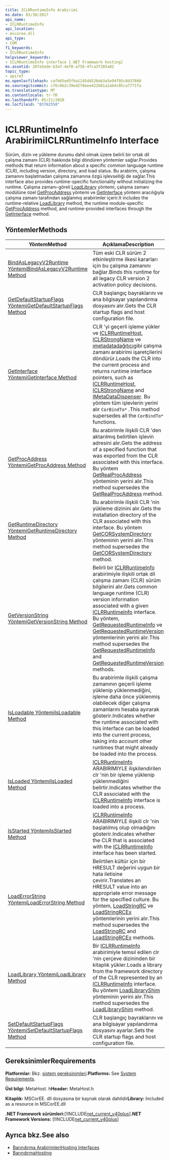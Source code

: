 ```yaml
---
title: ICLRRuntimeInfo Arabirimi
ms.date: 03/30/2017
api_name:
- ICLRRuntimeInfo
api_location:
- mscoree.dll
api_type:
- COM
f1_keywords:
- ICLRRuntimeInfo
helpviewer_keywords:
- ICLRRuntimeInfo interface [.NET Framework hosting]
ms.assetid: 287e5ede-b3a7-4ef8-a756-4fca3f285a82
topic_type:
- apiref
ms.openlocfilehash: cafb85ed5f6a1245dd520ab3a5e94f95c8d37608
ms.sourcegitcommit: c76c8b2c39ed2f0eee422b61a2ab4c05ca7771fa
ms.translationtype: MT
ms.contentlocale: tr-TR
ms.lasthandoff: 05/21/2020
ms.locfileid: "83762558"
---
```

# <a name="iclrruntimeinfo-interface"></a><span data-ttu-id="9e88f-102">ICLRRuntimeInfo Arabirimi</span><span class="sxs-lookup"><span data-stu-id="9e88f-102">ICLRRuntimeInfo Interface</span></span>
<span data-ttu-id="9e88f-103">Sürüm, dizin ve yükleme durumu dahil olmak üzere belirli bir ortak dil çalışma zamanı (CLR) hakkında bilgi döndüren yöntemler sağlar.</span><span class="sxs-lookup"><span data-stu-id="9e88f-103">Provides methods that return information about a specific common language runtime (CLR), including version, directory, and load status.</span></span> <span data-ttu-id="9e88f-104">Bu arabirim, çalışma zamanını başlatmadan çalışma zamanına özgü işlevselliği de sağlar.</span><span class="sxs-lookup"><span data-stu-id="9e88f-104">This interface also provides runtime-specific functionality without initializing the runtime.</span></span> <span data-ttu-id="9e88f-105">Çalışma zamanı-göreli [LoadLibrary](../../../../docs/framework/unmanaged-api/hosting/iclrruntimeinfo-loadlibrary-method.md) yöntemi, çalışma zamanı modülüne özel [GetProcAddress](../../../../docs/framework/unmanaged-api/hosting/iclrruntimeinfo-getprocaddress-method.md) yöntemi ve [GetInterface](iclrruntimeinfo-getinterface-method.md) yöntemi aracılığıyla çalışma zamanı tarafından sağlanmış arabirimler içerir.</span><span class="sxs-lookup"><span data-stu-id="9e88f-105">It includes the runtime-relative [LoadLibrary](../../../../docs/framework/unmanaged-api/hosting/iclrruntimeinfo-loadlibrary-method.md) method, the runtime module-specific [GetProcAddress](../../../../docs/framework/unmanaged-api/hosting/iclrruntimeinfo-getprocaddress-method.md) method, and runtime-provided interfaces through the [GetInterface](iclrruntimeinfo-getinterface-method.md) method.</span></span>  
  
## <a name="methods"></a><span data-ttu-id="9e88f-106">Yöntemler</span><span class="sxs-lookup"><span data-stu-id="9e88f-106">Methods</span></span>  
  
|<span data-ttu-id="9e88f-107">Yöntem</span><span class="sxs-lookup"><span data-stu-id="9e88f-107">Method</span></span>|<span data-ttu-id="9e88f-108">Açıklama</span><span class="sxs-lookup"><span data-stu-id="9e88f-108">Description</span></span>|  
|------------|-----------------|  
|[<span data-ttu-id="9e88f-109">BindAsLegacyV2Runtime Yöntemi</span><span class="sxs-lookup"><span data-stu-id="9e88f-109">BindAsLegacyV2Runtime Method</span></span>](iclrruntimeinfo-bindaslegacyv2runtime-method.md)|<span data-ttu-id="9e88f-110">Tüm eski CLR sürüm 2 etkinleştirme ilkesi kararları için bu çalışma zamanını bağlar.</span><span class="sxs-lookup"><span data-stu-id="9e88f-110">Binds this runtime for all legacy CLR version 2 activation policy decisions.</span></span>|  
|[<span data-ttu-id="9e88f-111">GetDefaultStartupFlags Yöntemi</span><span class="sxs-lookup"><span data-stu-id="9e88f-111">GetDefaultStartupFlags Method</span></span>](iclrruntimeinfo-getdefaultstartupflags-method.md)|<span data-ttu-id="9e88f-112">CLR başlangıç bayraklarını ve ana bilgisayar yapılandırma dosyasını alır.</span><span class="sxs-lookup"><span data-stu-id="9e88f-112">Gets the CLR startup flags and host configuration file.</span></span>|  
|[<span data-ttu-id="9e88f-113">GetInterface Yöntemi</span><span class="sxs-lookup"><span data-stu-id="9e88f-113">GetInterface Method</span></span>](../../../../docs/framework/unmanaged-api/hosting/iclrruntimeinfo-getinterface-method.md)|<span data-ttu-id="9e88f-114">CLR 'yi geçerli işleme yükler ve [ICLRRuntimeHost](../../../../docs/framework/unmanaged-api/hosting/iclrruntimehost-interface.md), [ICLRStrongName](../../../../docs/framework/unmanaged-api/hosting/iclrstrongname-interface.md) ve [ımetadatadağıtıcı](../metadata/imetadatadispenser-interface.md)gibi çalışma zamanı arabirimi işaretçilerini döndürür.</span><span class="sxs-lookup"><span data-stu-id="9e88f-114">Loads the CLR into the current process and returns runtime interface pointers, such as [ICLRRuntimeHost](../../../../docs/framework/unmanaged-api/hosting/iclrruntimehost-interface.md), [ICLRStrongName](../../../../docs/framework/unmanaged-api/hosting/iclrstrongname-interface.md) and [IMetaDataDispenser](../metadata/imetadatadispenser-interface.md).</span></span> <span data-ttu-id="9e88f-115">Bu yöntem tüm işlevlerin yerini alır `CorBindTo*` .</span><span class="sxs-lookup"><span data-stu-id="9e88f-115">This method supersedes all the `CorBindTo*` functions.</span></span>|  
|[<span data-ttu-id="9e88f-116">GetProcAddress Yöntemi</span><span class="sxs-lookup"><span data-stu-id="9e88f-116">GetProcAddress Method</span></span>](../../../../docs/framework/unmanaged-api/hosting/iclrruntimeinfo-getprocaddress-method.md)|<span data-ttu-id="9e88f-117">Bu arabirimle ilişkili CLR 'den aktarılmış belirtilen işlevin adresini alır.</span><span class="sxs-lookup"><span data-stu-id="9e88f-117">Gets the address of a specified function that was exported from the CLR associated with this interface.</span></span> <span data-ttu-id="9e88f-118">Bu yöntem [GetRealProcAddress](getrealprocaddress-function.md) yönteminin yerini alır.</span><span class="sxs-lookup"><span data-stu-id="9e88f-118">This method supersedes the [GetRealProcAddress](getrealprocaddress-function.md) method.</span></span>|  
|[<span data-ttu-id="9e88f-119">GetRuntimeDirectory Yöntemi</span><span class="sxs-lookup"><span data-stu-id="9e88f-119">GetRuntimeDirectory Method</span></span>](../../../../docs/framework/unmanaged-api/hosting/iclrruntimeinfo-getruntimedirectory-method.md)|<span data-ttu-id="9e88f-120">Bu arabirimle ilişkili CLR 'nin yükleme dizinini alır.</span><span class="sxs-lookup"><span data-stu-id="9e88f-120">Gets the installation directory of the CLR associated with this interface.</span></span> <span data-ttu-id="9e88f-121">Bu yöntem [GetCORSystemDirectory](getcorsystemdirectory-function.md) yönteminin yerini alır.</span><span class="sxs-lookup"><span data-stu-id="9e88f-121">This method supersedes the [GetCORSystemDirectory](getcorsystemdirectory-function.md) method.</span></span>|  
|[<span data-ttu-id="9e88f-122">GetVersionString Yöntemi</span><span class="sxs-lookup"><span data-stu-id="9e88f-122">GetVersionString Method</span></span>](../../../../docs/framework/unmanaged-api/hosting/iclrruntimeinfo-getversionstring-method.md)|<span data-ttu-id="9e88f-123">Belirli bir [ICLRRuntimeInfo](../../../../docs/framework/unmanaged-api/hosting/iclrruntimeinfo-interface.md) arabirimiyle ilişkili ortak dil çalışma zamanı (CLR) sürüm bilgilerini alır.</span><span class="sxs-lookup"><span data-stu-id="9e88f-123">Gets common language runtime (CLR) version information associated with a given [ICLRRuntimeInfo](../../../../docs/framework/unmanaged-api/hosting/iclrruntimeinfo-interface.md) interface.</span></span> <span data-ttu-id="9e88f-124">Bu yöntem, [GetRequestedRuntimeInfo](../../../../docs/framework/unmanaged-api/hosting/getrequestedruntimeinfo-function.md) ve [GetRequestedRuntimeVersion](getrequestedruntimeversion-function.md) yöntemlerinin yerini alır.</span><span class="sxs-lookup"><span data-stu-id="9e88f-124">This method supersedes the [GetRequestedRuntimeInfo](../../../../docs/framework/unmanaged-api/hosting/getrequestedruntimeinfo-function.md) and [GetRequestedRuntimeVersion](getrequestedruntimeversion-function.md) methods.</span></span>|  
|[<span data-ttu-id="9e88f-125">IsLoadable Yöntemi</span><span class="sxs-lookup"><span data-stu-id="9e88f-125">IsLoadable Method</span></span>](iclrruntimeinfo-isloadable-method.md)|<span data-ttu-id="9e88f-126">Bu arabirimle ilişkili çalışma zamanının geçerli işleme yüklenip yüklenmediğini, işleme daha önce yüklenmiş olabilecek diğer çalışma zamanlarını hesaba ayırarak gösterir.</span><span class="sxs-lookup"><span data-stu-id="9e88f-126">Indicates whether the runtime associated with this interface can be loaded into the current process, taking into account other runtimes that might already be loaded into the process.</span></span>|  
|[<span data-ttu-id="9e88f-127">IsLoaded Yöntemi</span><span class="sxs-lookup"><span data-stu-id="9e88f-127">IsLoaded Method</span></span>](../../../../docs/framework/unmanaged-api/hosting/iclrruntimeinfo-isloaded-method.md)|<span data-ttu-id="9e88f-128">[ICLRRuntimeInfo](iclrruntimeinfo-interface.md) ARABIRIMIYLE ilişkilendirilen clr 'nin bir işleme yüklenip yüklenmediğini belirtir.</span><span class="sxs-lookup"><span data-stu-id="9e88f-128">Indicates whether the CLR associated with the [ICLRRuntimeInfo](iclrruntimeinfo-interface.md) interface is loaded into a process.</span></span>|  
|[<span data-ttu-id="9e88f-129">IsStarted Yöntemi</span><span class="sxs-lookup"><span data-stu-id="9e88f-129">IsStarted Method</span></span>](../../../../docs/framework/unmanaged-api/hosting/iclrruntimeinfo-isstarted-method.md)|<span data-ttu-id="9e88f-130">[ICLRRuntimeInfo](iclrruntimeinfo-interface.md) ARABIRIMIYLE ilişkili clr 'nin başlatılmış olup olmadığını gösterir.</span><span class="sxs-lookup"><span data-stu-id="9e88f-130">Indicates whether the CLR that is associated with the [ICLRRuntimeInfo](iclrruntimeinfo-interface.md) interface has been started.</span></span>|  
|[<span data-ttu-id="9e88f-131">LoadErrorString Yöntemi</span><span class="sxs-lookup"><span data-stu-id="9e88f-131">LoadErrorString Method</span></span>](../../../../docs/framework/unmanaged-api/hosting/iclrruntimeinfo-loaderrorstring-method.md)|<span data-ttu-id="9e88f-132">Belirtilen kültür için bir HRESULT değerini uygun bir hata iletisine çevirir.</span><span class="sxs-lookup"><span data-stu-id="9e88f-132">Translates an HRESULT value into an appropriate error message for the specified culture.</span></span> <span data-ttu-id="9e88f-133">Bu yöntem, [LoadStringRC](../../../../docs/framework/unmanaged-api/hosting/loadstringrc-function.md) ve [LoadStringRCEx](loadstringrcex-function.md) yöntemlerinin yerini alır.</span><span class="sxs-lookup"><span data-stu-id="9e88f-133">This method supersedes the [LoadStringRC](../../../../docs/framework/unmanaged-api/hosting/loadstringrc-function.md) and [LoadStringRCEx](loadstringrcex-function.md) methods.</span></span>|  
|[<span data-ttu-id="9e88f-134">LoadLibrary Yöntemi</span><span class="sxs-lookup"><span data-stu-id="9e88f-134">LoadLibrary Method</span></span>](../../../../docs/framework/unmanaged-api/hosting/iclrruntimeinfo-loadlibrary-method.md)|<span data-ttu-id="9e88f-135">Bir [ICLRRuntimeInfo](../../../../docs/framework/unmanaged-api/hosting/iclrruntimeinfo-interface.md) arabirimiyle temsıl edilen clr 'nin çerçeve dizininden bir kitaplık yükler.</span><span class="sxs-lookup"><span data-stu-id="9e88f-135">Loads a library from the framework directory of the CLR represented by an [ICLRRuntimeInfo](../../../../docs/framework/unmanaged-api/hosting/iclrruntimeinfo-interface.md) interface.</span></span> <span data-ttu-id="9e88f-136">Bu yöntem [LoadLibraryShim](loadlibraryshim-function.md) yönteminin yerini alır.</span><span class="sxs-lookup"><span data-stu-id="9e88f-136">This method supersedes the [LoadLibraryShim](loadlibraryshim-function.md) method.</span></span>|  
|[<span data-ttu-id="9e88f-137">SetDefaultStartupFlags Yöntemi</span><span class="sxs-lookup"><span data-stu-id="9e88f-137">SetDefaultStartupFlags Method</span></span>](iclrruntimeinfo-setdefaultstartupflags-method.md)|<span data-ttu-id="9e88f-138">CLR başlangıç bayraklarını ve ana bilgisayar yapılandırma dosyasını ayarlar.</span><span class="sxs-lookup"><span data-stu-id="9e88f-138">Sets the CLR startup flags and host configuration file.</span></span>|  
  
## <a name="requirements"></a><span data-ttu-id="9e88f-139">Gereksinimler</span><span class="sxs-lookup"><span data-stu-id="9e88f-139">Requirements</span></span>  
 <span data-ttu-id="9e88f-140">**Platformlar:** Bkz. [sistem gereksinimleri](../../get-started/system-requirements.md).</span><span class="sxs-lookup"><span data-stu-id="9e88f-140">**Platforms:** See [System Requirements](../../get-started/system-requirements.md).</span></span>  
  
 <span data-ttu-id="9e88f-141">**Üst bilgi:** MetaHost. h</span><span class="sxs-lookup"><span data-stu-id="9e88f-141">**Header:** MetaHost.h</span></span>  
  
 <span data-ttu-id="9e88f-142">**Kitaplık:** MSCorEE. dll dosyasına bir kaynak olarak dahildir</span><span class="sxs-lookup"><span data-stu-id="9e88f-142">**Library:** Included as a resource in MSCorEE.dll</span></span>  
  
 <span data-ttu-id="9e88f-143">**.NET Framework sürümleri:**[!INCLUDE[net_current_v40plus](../../../../includes/net-current-v40plus-md.md)]</span><span class="sxs-lookup"><span data-stu-id="9e88f-143">**.NET Framework Versions:** [!INCLUDE[net_current_v40plus](../../../../includes/net-current-v40plus-md.md)]</span></span>  
  
## <a name="see-also"></a><span data-ttu-id="9e88f-144">Ayrıca bkz.</span><span class="sxs-lookup"><span data-stu-id="9e88f-144">See also</span></span>

- [<span data-ttu-id="9e88f-145">Barındırma Arabirimleri</span><span class="sxs-lookup"><span data-stu-id="9e88f-145">Hosting Interfaces</span></span>](hosting-interfaces.md)
- [<span data-ttu-id="9e88f-146">Barındırma</span><span class="sxs-lookup"><span data-stu-id="9e88f-146">Hosting</span></span>](index.md)

